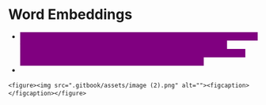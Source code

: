 # Word Embeddings

* <mark style="color:purple;background-color:purple;">**In NLP, word embedding is a term used for the representation of words for text analysis, typically in the form of real value vector that encodes the meaning of the word such that the vector closer in the vector space are expected to be similar in the meaning**</mark>
*

    <figure><img src=".gitbook/assets/image (2).png" alt=""><figcaption></figcaption></figure>
